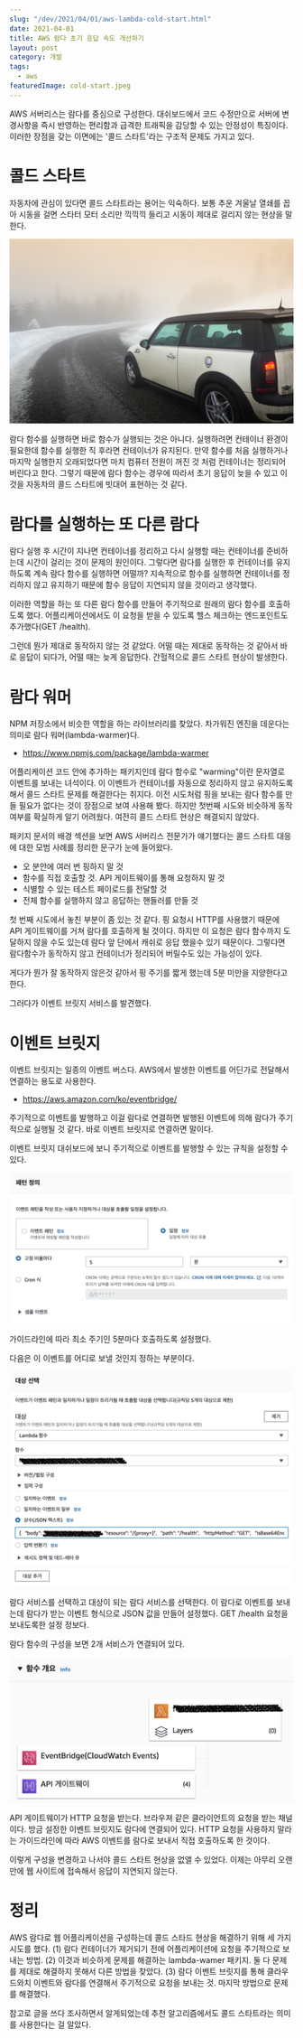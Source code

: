 ```yaml
---
slug: "/dev/2021/04/01/aws-lambda-cold-start.html"
date: 2021-04-01
title: AWS 람다 초기 응답 속도 개선하기
layout: post
category: 개발
tags:
  - aws
featuredImage: cold-start.jpeg
---
```


AWS 서버리스는 람다를 중심으로 구성한다.
대쉬보드에서 코드 수정만으로 서버에 변경사항을 즉시 반영하는 편리함과 급격한 트래픽을 감당할 수 있는 안정성이 특징이다. 이러한 장점을 갖는 이면에는 '콜드 스타트'라는 구조적 문제도 가지고 있다.

# 콜드 스타트

자동차에 관심이 있다면 콜드 스타트라는 용어는 익숙하다.
보통 추운 겨울날 열쇄를 꼽아 시동을 걸면 스타터 모터 소리만 끽끽끽 들리고 시동이 제대로 걸리지 않는 현상을 말한다.

![출처: unsplash.com](cold-start.jpeg)

람다 함수를 실행하면 바로 함수가 실행되는 것은 아니다.
실행하려면 컨테이너 환경이 필요한데 함수를 실행한 직 후라면 컨테이너가 유지된다.
만약 함수를 처음 실행하거나 마지막 실행한지 오래되었다면 마치 컴퓨터 전원이 꺼진 것 처럼 컨테이너는 정리되어 버린다고 한다.
그렇기 때문에 람다 함수는 경우에 따라서 초기 응답이 늦을 수 있고 이것을 자동차의 콜드 스타트에 빗대어 표현하는 것 같다.

# 람다를 실행하는 또 다른 람다

람다 실행 후 시간이 지나면 컨테이너를 정리하고 다시 실행할 때는 컨테이너를 준비하는데 시간이 걸리는 것이 문제의 원인이다.
그렇다면 람다를 실행한 후 컨테이너를 유지하도록 계속 람다 함수를 실행하면 어떨까?
지속적으로 함수를 실행하면 컨테이너를 정리하지 않고 유지하기 때문에 함수 응답이 지연되지 않을 것이라고 생각했다.

이러한 역할을 하는 또 다른 람다 함수를 만들어 주기적으로 원래의 람다 함수를 호출하도록 했다.
어플리케이션에서도 이 요청을 받을 수 있도록 헬스 체크하는 엔드포인트도 추가했다(GET /health).

그런데 뭔가 제대로 동작하지 않는 것 같았다.
어떨 때는 제대로 동작하는 것 같아서 바로 응답이 되다가, 어떨 때는 늦게 응답한다.
간헐적으로 콜드 스타트 현상이 발생한다.

# 람다 워머

NPM 저장소에서 비슷한 역할을 하는 라이브러리를 찾았다.
차가워진 엔진을 데운다는 의미로 람다 워머(lambda-warmer)다.

- https://www.npmjs.com/package/lambda-warmer

어플리케이션 코드 안에 추가하는 패키지인데 람다 함수로 "warming"이란 문자열로 이벤트를 보내는 녀석이다.
이 이벤트가 컨테이너를 자동으로 정리하지 않고 유지하도록 해서 콜드 스타트 문제를 해결한다는 취지다.
이전 시도처럼 핑을 보내는 람다 함수를 만들 필요가 없다는 것이 장점으로 보여 사용해 봤다.
하지만 첫번째 시도와 비슷하게 동작 여부를 확실하게 알기 어려웠다.
여전히 콜드 스타트 현상은 해결되지 않았다.

패키지 문서의 배경 섹션을 보면 AWS 서버리스 전문가가 얘기했다는 콜드 스타트 대응에 대한 모범 사례를 정리한 문구가 눈에 들어왔다.

- 오 분안에 여러 번 핑하지 말 것
- 함수를 직접 호출할 것. API 게이트웨이를 통해 요청하지 말 것
- 식별할 수 있는 테스트 페이로드를 전달할 것
- 전체 함수를 실행하지 않고 응답하는 핸들러를 만들 것

첫 번째 시도에서 놓친 부분이 좀 있는 것 같다.
핑 요청시 HTTP를 사용했기 때문에 API 게이트웨이를 거쳐 람다를 호출하게 될 것이다.
하지만 이 요청은 람다 함수까지 도달하지 않을 수도 있는데 람다 앞 단에서 캐쉬로 응답 했을수 있기 때문이다.
그렇다면 람다함수가 동작하지 않고 컨테이너가 정리되어 버릴수도 있는 가능성이 있다.

게다가 뭔가 잘 동작하지 않은것 같아서 핑 주기를 짧게 했는데 5분 미만을 지양한다고 한다.

그러다가 이벤트 브릿지 서비스를 발견했다.

# 이벤트 브릿지

이벤트 브릿지는 일종의 이벤트 버스다. AWS에서 발생한 이벤트를 어딘가로 전달해서 연결하는 용도로 사용한다.

- https://aws.amazon.com/ko/eventbridge/

주기적으로 이벤트를 발행하고 이걸 람다로 연결하면 발행된 이벤트에 의해 람다가 주기적으로 실행될 것 같다.
바로 이벤트 브릿지로 연결하면 말이다.

이벤트 브릿지 대쉬보드에 보니 주기적으로 이벤트를 발행할 수 있는 규칙을 설정할 수 있다.

![AWS 이벤트 브릿지 - 패턴 정의](./pattern-def.jpg)

가이드라인에 따라 최소 주기인 5분마다 호출하도록 설정했다.

다음은 이 이벤트를 어디로 보낼 것인지 정하는 부분이다.

![AWS 이벤트 브릿지 - 대상 선택](./target-select.jpg)

람다 서비스를 선택하고 대상이 되는 람다 서비스를 선택한다.
이 람다로 이벤트를 보내는데 람다가 받는 이벤트 형식으로 JSON 값을 만들어 설정했다.
GET /health 요청을 보내도록한 설정 정보다.

람다 함수의 구성을 보면 2개 서비스가 연결되어 있다.

![AWS 람다 - 함수 개요](./function-info.jpg)

API 게이트웨이가 HTTP 요청을 받는다.
브라우져 같은 클라이언트의 요청을 받는 채널이다.
방금 설정한 이벤트 브릿지도 람다에 연결되어 있다.
HTTP 요청을 사용하지 말라는 가이드라인에 따라 AWS 이벤트를 람다로 보내서 직접 호출하도록 한 것이다.

이렇게 구성을 변경하고 나서야 콜드 스타트 현상을 없앨 수 있었다.
이제는 아무리 오랜만에 웹 사이트에 접속해서 응답이 지연되지 않는다.

# 정리

AWS 람다로 웹 어플리케이션을 구성하는데 콜드 스타드 현상을 해결하기 위해 세 가지 시도를 했다.
(1) 람다 컨테이너가 제거되기 전에 어플리케이션에 요청을 주기적으로 보내는 방법.
(2) 이것과 비슷하게 문제를 해결하는 lambda-wamer 패키지.
둘 다 문제를 제대로 해결하지 못해서 다른 방법을 찾았다.
(3) 람다 이벤트 브릿지를 통해 클라우드와치 이벤트와 람다를 연결해서 주기적으로 요청을 보내는 것.
마지막 방법으로 문제를 해결했다.

참고로 글을 쓰다 조사하면서 알게되었는데 추천 알고리즘에서도 콜드 스타트라는 의미를 사용한다는 걸 알았다.
